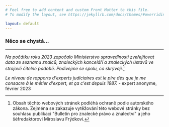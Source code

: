 ```yaml
---
# Feel free to add content and custom Front Matter to this file.
# To modify the layout, see https://jekyllrb.com/docs/themes/#overriding-theme-defaults

layout: default
---
```

### Něco se chystá...
---
*Na počátku roku 2023 započalo Ministerstvo spravedlnosti zveřejňovat data ze seznamu znalců, znaleckých kanceláří a znaleckých ústavů ve strojově čitelné podobě. Podívejme se spolu, co skrývají.*[^1]	

*Le niveau de rapports d'experts judiciaires est le pire dès que je me consacre à le métier d'expert, et ça c'est depuis 1987.* - expert anonyme, février 2023

[^1]: Obsah těchto webových stránek podléhá ochraně podle autorského zákona. Zejména se zakazuje vytěžování této webové stránky bez souhlasu publikaci "Bulletin pro znalecké právo a znalectví" a jeho šéfredaktorovi Miroslavu Frýdkovi. 